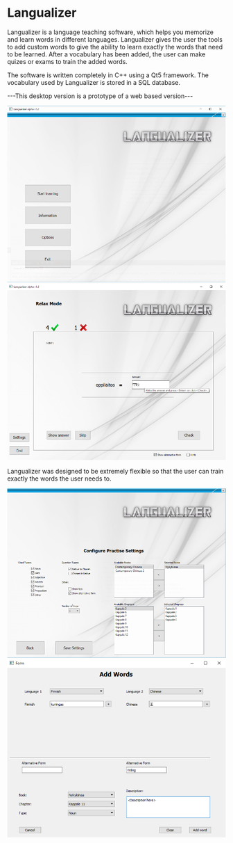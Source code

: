 # Langualizer

Langualizer is a language teaching software, which helps you memorize and learn words in different languages. Langualizer gives the user the tools to add custom words to give the ability to learn exactly the words that need to be learned. After a vocabulary has been added, the user can make quizes or exams to train the added words.

The software is written completely in C++ using a Qt5 framework. The vocabulary used by Langualizer is stored in a SQL database. 

---This desktop version is a prototype of a web based version---

![alt tag](https://github.com/Arthil/langualizer_desktop/blob/master/images/langualizer_start_with_qt.png)
![alt tag](https://github.com/Arthil/langualizer_desktop/blob/master/images/langualizer_quiz.png)


Langualizer was designed to be extremely flexible so that the user can train exactly the words the user needs to.

![alt tag](https://github.com/Arthil/langualizer_desktop/blob/master/images/langualizer_settings.png)
![alt tag](https://github.com/Arthil/langualizer_desktop/blob/master/images/langualizer_add_word.png)
